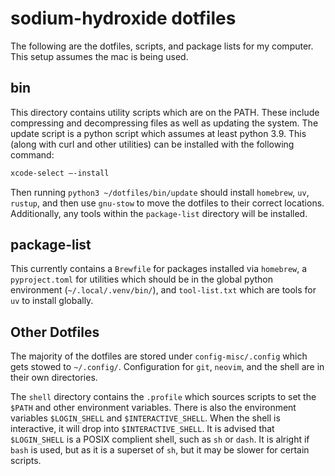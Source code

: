 # sodium-hydroxide dotfiles

The following are the dotfiles, scripts, and package lists for my computer.
This setup assumes the mac is being used.

## bin

This directory contains utility scripts which are on the PATH. These include
compressing and decompressing files as well as updating the system. The update
script is a python script which assumes at least python 3.9. This (along with
curl and other utilities) can be installed with the following command:

```sh
xcode-select –-install
```

Then running `python3 ~/dotfiles/bin/update` should install `homebrew`, `uv`,
`rustup`, and then use `gnu-stow` to move the dotfiles to their correct
locations. Additionally, any tools within the `package-list` directory will be
installed.

## package-list

This currently contains a `Brewfile` for packages installed via `homebrew`,
a `pyproject.toml` for utilities which should be in the global python
environment (`~/.local/.venv/bin/`), and `tool-list.txt` which are tools for
`uv` to install globally.

## Other Dotfiles

The majority of the dotfiles are stored under `config-misc/.config` which gets
stowed to `~/.config/`. Configuration for `git`, `neovim`, and the shell are in
their own directories.

The `shell` directory contains the `.profile` which sources scripts to set the
`$PATH` and other environment variables. There is also the environment variables
`$LOGIN_SHELL` and `$INTERACTIVE_SHELL`. When the shell is interactive, it will
drop into `$INTERACTIVE_SHELL`. It is advised that `$LOGIN_SHELL` is a POSIX
complient shell, such as `sh` or `dash`. It is alright if `bash` is used, but as
it is a superset of `sh`, but it may be slower for certain scripts.

